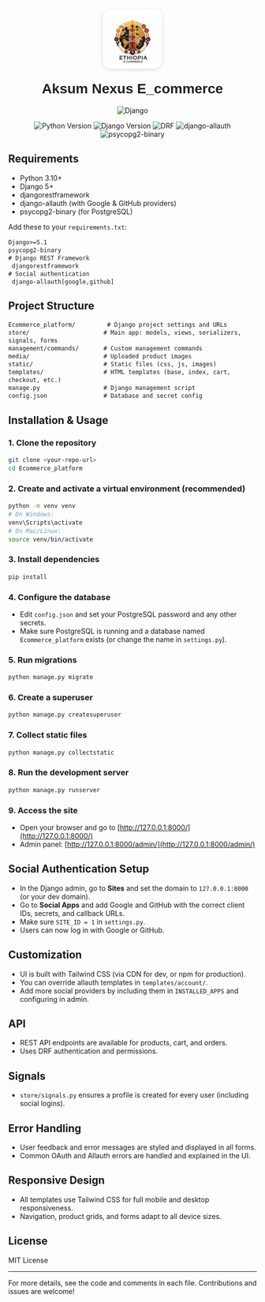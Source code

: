 <p align="center">
  <img src="static/images/logo.png" alt="Aksum Nexus e_commerce Logo" width="120" style="border-radius:16px; box-shadow:0 2px 8px #0002; margin-bottom:8px;"/>
</p>

<h1 align="center" style="font-family:sans-serif; font-weight:700; color:#222; margin-top:0;">Aksum Nexus E_commerce</h1>

<p align="center">
  <img src="https://static.djangoproject.com/img/logos/django-logo-negative.svg" alt="Django" width="200"/>
</p>

<!-- Essential Requirements and Badges -->
<p align="center">
  <img src="https://img.shields.io/badge/python-3.10%2B-blue.svg" alt="Python Version">
  <img src="https://img.shields.io/badge/django-5%2B-green.svg" alt="Django Version">
  <img src="https://img.shields.io/badge/REST%20Framework-3.14%2B-orange.svg" alt="DRF">
  <img src="https://img.shields.io/badge/allauth-0.60%2B-9cf.svg" alt="django-allauth">
  <img src="https://img.shields.io/badge/psycopg2--binary-latest-blueviolet.svg" alt="psycopg2-binary">
</p>

## Requirements

- Python 3.10+
- Django 5+
- djangorestframework
- django-allauth (with Google & GitHub providers)
- psycopg2-binary (for PostgreSQL)

Add these to your `requirements.txt`:

```
Django>=5.1
psycopg2-binary
# Django REST Framework
 djangorestframework
# Social authentication
 django-allauth[google,github]
```

## Project Structure

```
Ecommerce_platform/         # Django project settings and URLs
store/                     # Main app: models, views, serializers, signals, forms
management/commands/       # Custom management commands
media/                     # Uploaded product images
static/                    # Static files (css, js, images)
templates/                 # HTML templates (base, index, cart, checkout, etc.)
manage.py                  # Django management script
config.json                # Database and secret config
```

## Installation & Usage

### 1. Clone the repository

```bash
git clone <your-repo-url>
cd Ecommerce_platform
```

### 2. Create and activate a virtual environment (recommended)

```bash
python -m venv venv
# On Windows:
venv\Scripts\activate
# On Mac/Linux:
source venv/bin/activate
```

### 3. Install dependencies

```bash
pip install
```

### 4. Configure the database

- Edit `config.json` and set your PostgreSQL password and any other secrets.
- Make sure PostgreSQL is running and a database named `Ecommerce_platform` exists (or change the name in `settings.py`).

### 5. Run migrations

```bash
python manage.py migrate
```

### 6. Create a superuser

```bash
python manage.py createsuperuser
```

### 7. Collect static files

```bash
python manage.py collectstatic
```

### 8. Run the development server

```bash
python manage.py runserver
```

### 9. Access the site

- Open your browser and go to [http://127.0.0.1:8000/](http://127.0.0.1:8000/)
- Admin panel: [http://127.0.0.1:8000/admin/](http://127.0.0.1:8000/admin/)

## Social Authentication Setup

- In the Django admin, go to **Sites** and set the domain to `127.0.0.1:8000` (or your dev domain).
- Go to **Social Apps** and add Google and GitHub with the correct client IDs, secrets, and callback URLs.
- Make sure `SITE_ID = 1` in `settings.py`.
- Users can now log in with Google or GitHub.

## Customization

- UI is built with Tailwind CSS (via CDN for dev, or npm for production).
- You can override allauth templates in `templates/account/`.
- Add more social providers by including them in `INSTALLED_APPS` and configuring in admin.

## API

- REST API endpoints are available for products, cart, and orders.
- Uses DRF authentication and permissions.

## Signals

- `store/signals.py` ensures a profile is created for every user (including social logins).

## Error Handling

- User feedback and error messages are styled and displayed in all forms.
- Common OAuth and Allauth errors are handled and explained in the UI.

## Responsive Design

- All templates use Tailwind CSS for full mobile and desktop responsiveness.
- Navigation, product grids, and forms adapt to all device sizes.

## License

MIT License

---

For more details, see the code and comments in each file. Contributions and issues are welcome!

